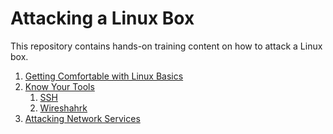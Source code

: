 # Attacking a Linux Box

This repository contains hands-on training content on how to attack a Linux box.

1. [Getting Comfortable with Linux Basics](getting_comfortable_with_linux_basics/README.md)
2. [Know Your Tools]()
   1. [SSH](ssh/README.md)
   2. [Wireshahrk](wireshark/README.md)
3. [Attacking Network Services]()
